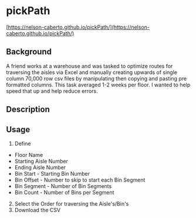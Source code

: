 # pickPath

[https://nelson-caberto.github.io/pickPath/](https://nelson-caberto.github.io/pickPath/)

## Background

A friend works at a warehouse and was tasked to optimize routes for traversing the aisles via Excel and manually creating upwards of single column 70,000 row csv files by manipulating then copying and pasting pre formatted columns. This task averaged 1-2 weeks per floor. I wanted to help speed that up and help reduce errors.

## Description

<TODO>

## Usage
  
1. Define
  * Floor Name
  * Starting Aisle Number
  * Ending Aisle Number
  * Bin Start - Starting Bin Number
  * Bin Offset - Number to skip to start each Bin Segment
  * Bin Segment - Number of Bin Segments
  * Bin Count - Number of Bins per Segment
2. Select the Order for traversing the Aisle's/Bin's
3. Download the CSV
